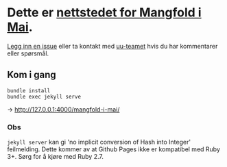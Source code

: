 # Dette er [nettstedet for Mangfold i Mai](https://mangfoldimai.no).

[Legg inn en issue](https://github.com/navikt/mangfold-i-mai/issues) eller ta kontakt med [uu-teamet](mailto:uu@nav.no) hvis du har kommentarer eller spørsmål.  

## Kom i gang

```
bundle install
bundle exec jekyll serve
```

→ http://127.0.0.1:4000/mangfold-i-mai/

### Obs

`jekyll server` kan gi 'no implicit conversion of Hash into Integer' feilmelding. Dette kommer av at Github Pages ikke er kompatibel med Ruby 3+. Sørg for å kjøre med Ruby 2.7.
